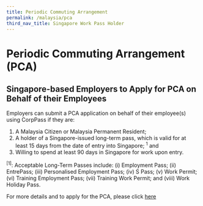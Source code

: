 ```yaml
---
title: Periodic Commuting Arrangement
permalink: /malaysia/pca
third_nav_title: Singapore Work Pass Holder
---
```


# Periodic Commuting Arrangement (PCA)

## Singapore-based Employers to Apply for PCA on Behalf of their Employees

Employers can submit a PCA application on behalf of their employee(s) using CorpPass if they are:

1.	A Malaysia Citizen or Malaysia Permanent Resident;
2.	A holder of a Singapore-issued long-term pass, which is valid for at least 15 days from the date of entry into Singapore; <sup>1</sup> and
3.	Willing to spend at least 90 days in Singapore for work upon entry.

<sup>[1]</sup>: Acceptable Long-Term Passes include: (i) Employment Pass; (ii) EntrePass; (iii) Personalised Employment Pass; (iv) S Pass; (v) Work Permit; (vi) Training Employment Pass; (vii) Training Work Permit; and (viii) Work Holiday Pass.

For more details and to apply for the PCA, please click [here](/pca/requirements-and-process)



